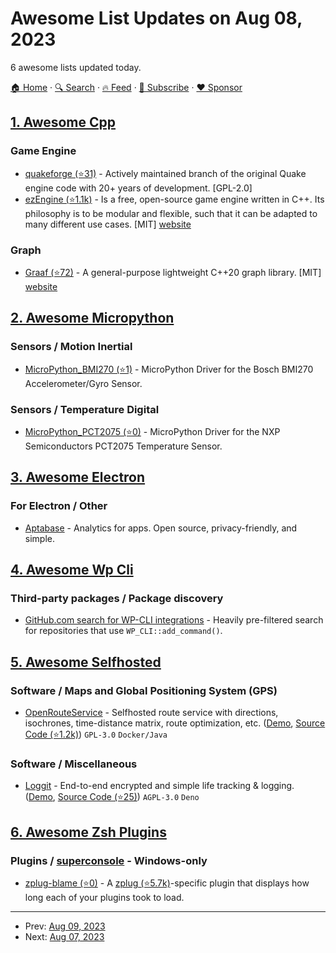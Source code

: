 # Awesome List Updates on Aug 08, 2023

6 awesome lists updated today.

[🏠 Home](/README.md) · [🔍 Search](https://www.trackawesomelist.com/search/) · [🔥 Feed](https://www.trackawesomelist.com/rss.xml) · [📮 Subscribe](https://trackawesomelist.us17.list-manage.com/subscribe?u=d2f0117aa829c83a63ec63c2f&id=36a103854c) · [❤️  Sponsor](https://github.com/sponsors/theowenyoung)



## [1. Awesome Cpp](/content/fffaraz/awesome-cpp/README.md)

### Game Engine

*   [quakeforge (⭐31)](https://github.com/quakeforge/quakeforge) - Actively maintained branch of the original Quake engine code with 20+ years of development. \[GPL-2.0]
*   [ezEngine (⭐1.1k)](https://github.com/ezEngine/ezEngine) - Is a free, open-source game engine written in C++. Its philosophy is to be modular and flexible, such that it can be adapted to many different use cases. \[MIT] [website](https://ezengine.net/)

### Graph

*   [Graaf (⭐72)](https://github.com/bobluppes/graaf) - A general-purpose lightweight C++20 graph library. \[MIT] [website](https://bobluppes.github.io/graaf/)

## [2. Awesome Micropython](/content/mcauser/awesome-micropython/README.md)

### Sensors / Motion Inertial

*   [MicroPython\_BMI270 (⭐1)](https://github.com/jposada202020/MicroPython_BMI270) - MicroPython Driver for the Bosch BMI270 Accelerometer/Gyro Sensor.

### Sensors / Temperature Digital

*   [MicroPython\_PCT2075 (⭐0)](https://github.com/jposada202020/MicroPython_PCT2075) - MicroPython Driver for the NXP Semiconductors PCT2075 Temperature Sensor.

## [3. Awesome Electron](/content/sindresorhus/awesome-electron/README.md)

### For Electron / Other

*   [Aptabase](https://aptabase.com/for-electron) - Analytics for apps. Open source, privacy-friendly, and simple.

## [4. Awesome Wp Cli](/content/schlessera/awesome-wp-cli/README.md)

### Third-party packages / Package discovery

*   [GitHub.com search for WP-CLI integrations](https://github.com/search?q=WP_CLI%3A%3Aadd_command%28+NOT+Akismet_CLI+NOT+elementor+NOT+WordCamp_CLI_Miscellaneous+NOT+W3TotalCache_Command+path%3A*.php+language%3APHP+-org%3Awp-cli+-path%3Avendor+-path%3Awp-content+-path%3Apublic+-path%3Adeployer+-path%3Aweb+-path%3Asrc%2Fvendor+-path%3Aapp+-path%3Awordpress+-path%3Aentity-command.php+-path%3Aclass-wc-cli.php+-path%3Awp-cli-bp.php+NOT+is%3Afork+-path%3Aextension-command.php+-path%3Acron-command.php+-path%3Awp-seo-main.php+-path%3Aplugins+-path%3Adata+-path%3Abackup+-path%3Ademo+-path%3Awordcamp.org+-path%3Awordpress.org+-path%3Alanguage-command.php+-path%3Aredirection-cli.php+-path%3Athemes+-path%3Alibrary+-path%3Aeval-command+-path%3Arole-command+-path%3Awidget-command+-path%3Acache-command.php+-path%3Awp-app+-path%3Apublic_html+-path%3Aqueue.php+-path%3AmyWeb+-path%3Adocroot+-path%3Awebsite\&type=code) - Heavily pre-filtered search for repositories that use `WP_CLI::add_command()`.

## [5. Awesome Selfhosted](/content/awesome-selfhosted/awesome-selfhosted/README.md)

### Software / Maps and Global Positioning System (GPS)

*   [OpenRouteService](https://openrouteservice.org/) - Selfhosted route service with directions, isochrones, time-distance matrix, route optimization, etc. ([Demo](https://openrouteservice.org/dev/#/api-docs/introduction), [Source Code (⭐1.2k)](https://github.com/GIScience/openrouteservice)) `GPL-3.0` `Docker/Java`

### Software / Miscellaneous

*   [Loggit](https://loggit.net) - End-to-end encrypted and simple life tracking & logging. ([Demo](https://app.loggit.net), [Source Code (⭐25)](https://github.com/BrunoBernardino/loggit-web)) `AGPL-3.0` `Deno`

## [6. Awesome Zsh Plugins](/content/unixorn/awesome-zsh-plugins/README.md)

### Plugins / [superconsole](https://github.com/alexchmykhalo/superconsole) - Windows-only

*   [zplug-blame (⭐0)](https://github.com/jkcdarunday/zplug-blame) - A [zplug (⭐5.7k)](https://github.com/zplug/zplug)-specific plugin that displays how long each of your plugins took to load.

---

- Prev: [Aug 09, 2023](/content/2023/08/09/README.md)
- Next: [Aug 07, 2023](/content/2023/08/07/README.md)